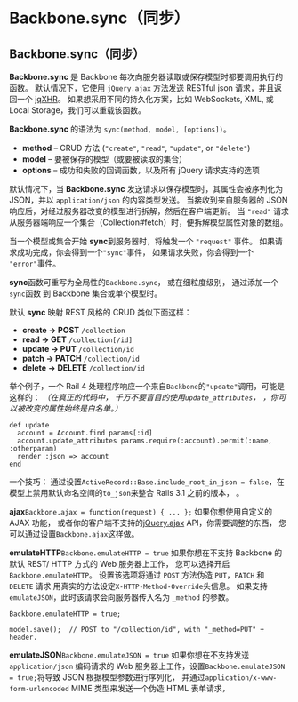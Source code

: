# Backbone.sync（同步）

## Backbone.sync（同步）

**Backbone.sync** 是 Backbone 每次向服务器读取或保存模型时都要调用执行的函数。 默认情况下，它使用 `jQuery.ajax` 方法发送 RESTful json 请求，并且返回一个 [jqXHR](http://www.css88.com/jqapi-1.9/jQuery.ajax/#jqXHR)。 如果想采用不同的持久化方案，比如 WebSockets, XML, 或 Local Storage，我们可以重载该函数。

**Backbone.sync** 的语法为 `sync(method, model, [options])`。

*   **method** – CRUD 方法 (`"create"`, `"read"`, `"update"`, or `"delete"`)
*   **model** – 要被保存的模型（或要被读取的集合）
*   **options** – 成功和失败的回调函数，以及所有 jQuery 请求支持的选项

默认情况下，当 **Backbone.sync** 发送请求以保存模型时，其属性会被序列化为 JSON，并以 `application/json` 的内容类型发送。 当接收到来自服务器的 JSON 响应后，对经过服务器改变的模型进行拆解，然后在客户端更新。 当 `"read"` 请求从服务器端响应一个集合（Collection#fetch）时，便拆解模型属性对象的数组。

当一个模型或集合开始 **sync**到服务器时，将触发一个 `"request"` 事件。 如果请求成功完成，你会得到一个`"sync"`事件， 如果请求失败，你会得到一个 `"error"`事件。

**sync**函数可重写为全局性的`Backbone.sync`， 或在细粒度级别， 通过添加一个 `sync`函数 到 Backbone 集合或单个模型时。

默认 **sync** 映射 REST 风格的 CRUD 类似下面这样：

*   **create → POST** `/collection`
*   **read → GET** `/collection[/id]`
*   **update → PUT** `/collection/id`
*   **patch → PATCH** `/collection/id`
*   **delete → DELETE** `/collection/id`

举个例子，一个 Rail 4 处理程序响应一个来自`Backbone`的`"update"`调用，可能是这样的： *（在真正的代码中， 千万不要盲目的使用`update_attributes`， ，你可以被改变的属性始终是白名单。）*

```
def update
  account = Account.find params[:id]
  account.update_attributes params.require(:account).permit(:name, :otherparam)
  render :json => account
end 
```

一个技巧： 通过设置`ActiveRecord::Base.include_root_in_json = false`，在模型上禁用默认命名空间的`to_json`来整合 Rails 3.1 之前的版本， 。

**ajax**`Backbone.ajax = function(request) { ... };` 如果你想使用自定义的 AJAX 功能， 或者你的客户端不支持的[jQuery.ajax](http://www.css88.com/jqapi-1.9/jQuery.ajax/) API，你需要调整的东西， 您可以通过设置`Backbone.ajax`这样做。

**emulateHTTP**`Backbone.emulateHTTP = true` 如果你想在不支持 Backbone 的默认 REST/ HTTP 方式的 Web 服务器上工作， 您可以选择开启`Backbone.emulateHTTP`。 设置该选项将通过 `POST` 方法伪造 `PUT`，`PATCH` 和 `DELETE` 请求 用真实的方法设定`X-HTTP-Method-Override`头信息。 如果支持`emulateJSON`，此时该请求会向服务器传入名为 `_method` 的参数。

```
Backbone.emulateHTTP = true;

model.save();  // POST to "/collection/id", with "_method=PUT" + header. 
```

**emulateJSON**`Backbone.emulateJSON = true` 如果你想在不支持发送 `application/json` 编码请求的 Web 服务器上工作，设置`Backbone.emulateJSON = true;`将导致 JSON 根据模型参数进行序列化， 并通过`application/x-www-form-urlencoded` MIME 类型来发送一个伪造 HTML 表单请求，
